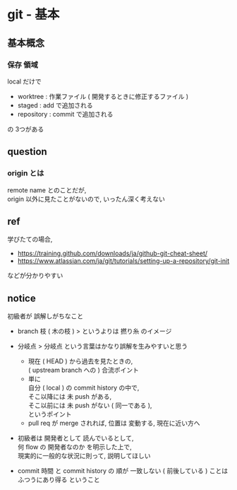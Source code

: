 
# git  -  基本


## 基本概念

### 保存 領域

local だけで

- worktree   : 作業ファイル ( 開発するときに修正するファイル )
- staged     : add    で追加される
- repository : commit で追加される

の 3つがある


## question

### origin とは

remote name とのことだが,  
origin 以外に見たことがないので, いったん深く考えない


## ref

学びたての場合,

- https://training.github.com/downloads/ja/github-git-cheat-sheet/
- https://www.atlassian.com/ja/git/tutorials/setting-up-a-repository/git-init

などが分かりやすい


## notice

初級者が 誤解しがちなこと
- branch 枝 ( 木の枝 ) > というよりは 撚り糸 のイメージ
- 分岐点 > 分岐点 という言葉はかなり誤解を生みやすいと思う  
  - 現在 ( HEAD ) から過去を見たときの,  
    ( upstream branch への ) 合流ポイント
  - 単に  
    自分 ( local ) の commit history の中で,  
    そこ以降には 未 push がある,  
    そこ以前には 未 push がない ( 同一である ),  
    というポイント
  - pull req が merge されれば, 位置は 変動する, 現在に近い方へ

- 初級者は 開発者として 読んでいるとして,  
  何 flow の 開発者なのか を明示した上で,  
  現実的に一般的な状況に則って, 説明してほしい

- commit 時間 と commit history の 順が 一致しない ( 前後している ) ことは  
  ふつうにあり得る ということ







